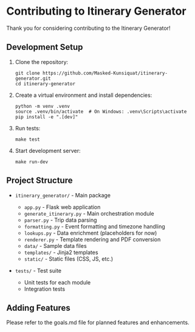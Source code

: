 # Contributing to Itinerary Generator

Thank you for considering contributing to the Itinerary Generator!

## Development Setup

1. Clone the repository:
   ```
   git clone https://github.com/Masked-Kunsiquat/itinerary-generator.git
   cd itinerary-generator
   ```

2. Create a virtual environment and install dependencies:
   ```
   python -m venv .venv
   source .venv/bin/activate  # On Windows: .venv\Scripts\activate
   pip install -e ".[dev]"
   ```

3. Run tests:
   ```
   make test
   ```

4. Start development server:
   ```
   make run-dev
   ```

## Project Structure

- `itinerary_generator/` - Main package
  - `app.py` - Flask web application
  - `generate_itinerary.py` - Main orchestration module
  - `parser.py` - Trip data parsing
  - `formatting.py` - Event formatting and timezone handling
  - `lookups.py` - Data enrichment (placeholders for now)
  - `renderer.py` - Template rendering and PDF conversion
  - `data/` - Sample data files
  - `templates/` - Jinja2 templates
  - `static/` - Static files (CSS, JS, etc.)

- `tests/` - Test suite
  - Unit tests for each module
  - Integration tests

## Adding Features

Please refer to the goals.md file for planned features and enhancements.
